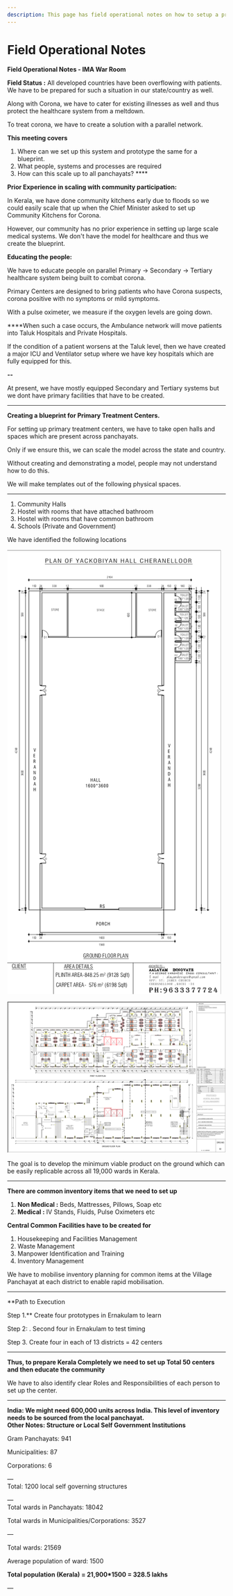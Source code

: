 ```yaml
---
description: This page has field operational notes on how to setup a prototype
---
```


# Field Operational Notes

**Field Operational Notes - IMA War Room**  


**Field Status :** All developed countries have been overflowing with patients. We have to be prepared for such a situation in our state/country as well.  
  
Along with Corona, we have to cater for existing illnesses as well and thus protect the healthcare system from a meltdown.  
  
To treat corona, we have to create a solution with a parallel network.

**This meeting covers**

1. Where can we set up this system and prototype the same for a blueprint. 
2. What people, systems and processes are required 
3. How can this scale up to all panchayats? ****

**Prior Experience in scaling with community participation:**  
  
In Kerala, we have done community kitchens early due to floods so we could easily scale that up when the Chief Minister asked to set up Community Kitchens for Corona.  
  
However, our community has no prior experience in setting up large scale medical systems. We don't have the model for healthcare and thus we create the blueprint.  
  
  
**Educating the people:**  
  
We have to educate people on parallel Primary -&gt; Secondary -&gt; Tertiary healthcare system being built to combat corona.  
  
Primary Centers are designed to bring patients who have Corona suspects, corona positive with no symptoms or mild symptoms.  
  
With a pulse oximeter, we measure if the oxygen levels are going down.  
  
****When such a case occurs, the Ambulance network will move patients into Taluk Hospitals and Private Hospitals.  
  
If the condition of a patient worsens at the Taluk level, then we have created a major ICU and Ventilator setup where we have key hospitals which are fully equipped for this.

**--**

At present, we have mostly equipped Secondary and Tertiary systems but we dont have primary facilities that have to be created.  
****

**Creating a blueprint for Primary Treatment Centers.**

For setting up primary treatment centers, we have to take open halls and spaces which are present across panchayats.  
  
Only if we ensure this, we can scale the model across the state and country.  
  
Without creating and demonstrating a model, people may not understand how to do this.  
  
We will make templates out of the following physical spaces.  
****

1. Community Halls 
2. Hostel with rooms that have attached bathroom
3. Hostel with rooms that have common bathroom
4. Schools \(Private and Government\)

We have identified the following locations

  


![Yacobian Hall at St: James Church](../.gitbook/assets/screenshot-2020-04-04-at-11.31.20-am.png)

![Short Stay Homes at Rajagiri College](../.gitbook/assets/screenshot-2020-04-04-at-11.31.47-am.png)



The goal is to develop the minimum viable product on the ground which can be easily replicable across all 19,000 wards in Kerala.  
****

**There are common inventory items that we need to set up**  


1. **Non Medical :** Beds, Mattresses, Pillows, Soap etc
2. **Medical :** IV Stands, Fluids, Pulse Oximeters etc

**Central Common Facilities have to be created for**  


1. Housekeeping and Facilities Management
2. Waste Management
3. Manpower Identification and Training
4. Inventory Management

We have to mobilise inventory planning for common items at the Village Panchayat at each district to enable rapid mobilisation.   
****

**Path to Execution  
  
Step 1.** Create four prototypes in Ernakulam to learn

Step 2: . Second four in Ernakulam to test timing

Step 3. Create four in each of 13 districts = 42 centers  
****

**Thus, to prepare Kerala Completely we need to set up Total 50 centers and then educate the community**   
  
We have to also identify clear Roles and Responsibilities of each person to set up the center.  
****

**India: We might need 600,000 units across India. This level of inventory needs to be sourced from the local panchayat.  
Other Notes: Structure or Local Self Government Institutions**  


Gram Panchayats: 941

Municipalities: 87

Corporations: 6

—  
Total: 1200 local self governing structures

—  
Total wards in Panchayats: 18042

Total wards in Municipalities/Corporations: 3527

—

Total wards: 21569

Average population of ward: 1500

**Total population \(Kerala\) = 21,900\*1500 = 328.5 lakhs**

—  





